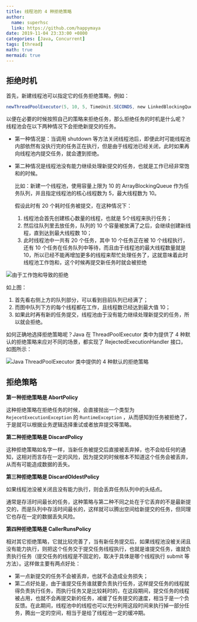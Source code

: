 ```yaml
---
title: 线程池的 4 种拒绝策略
author:
  name: superhsc
  link: https://github.com/happymaya
date: 2019-11-04 23:33:00 +0800
categories: [Java, Concurrent]
tags: [thread]
math: true
mermaid: true
---
```


## 拒绝时机

首先，新建线程池可以指定它的任务拒绝策略，例如：

```java
newThreadPoolExecutor(5, 10, 5, TimeUnit.SECONDS, new LinkedBlockingQueue<>(), new ThreadPoolExecutor.DiscardOldestPolicy());
```

以便在必要的时候按照自己的策略来拒绝任务，那么拒绝任务的时机是什么呢？ 线程池会在以下两种情况下会拒绝新提交的任务。

- 第一种情况是：当调用 shutdown 等方法关闭线程池后，即便此时可能线程池内部依然有没执行完的任务正在执行，但是由于线程池已经关闭，此时如果再向线程池内提交任务，就会遭到拒绝。

- 第二种情况是线程池没有能力继续处理新提交的任务，也就是工作已经非常饱和的时候。

  比如：新建一个线程池，使用容量上限为 10 的 ArrayBlockingQueue 作为任务队列，并且指定线程池的核心线程数为 5，最大线程数为 10。

  

  假设此时有 20 个耗时任务被提交，在这种情况下：

  1. 线程池会首先创建核心数量的线程，也就是 5个线程来执行任务；
  2. 然后往队列里去放任务，队列的 10 个容量被放满了之后，会继续创建新线程，直到达到最大线程数 10；
  3. 此时线程池中一共有 20 个任务，其中 10 个任务正在被 10 个线程执行，还有 10 个任务在任务队列中等待，而且由于线程池的最大线程数量就是 10，所以已经不能再增加更多的线程来帮忙处理任务了，这就意味着此时线程池工作饱和，这个时候再提交新任务时就会被拒绝

![由于工作饱和导致的拒绝](https://images.happymaya.cn/assert/java/thread/java-thread-rejection-policy-1.png)

如上图：

1. 首先看右侧上方的队列部分，可以看到目前队列已经满了；
2. 而图中队列下方的每个线程都在工作，且线程数已经达到最大值 10；
3. 如果此时再有新的任务提交，线程池由于没有能力继续处理新提交的任务，所以就会拒绝。

如何正确地选择拒绝策略呢？Java 在 ThreadPoolExecutor 类中为提供了 4 种默认的拒绝策略来应对不同的场景，都实现了 RejectedExecutionHandler 接口，如图所示：

![Java ThreadPoolExecutor 类中提供的 4 种默认的拒绝策略](https://images.happymaya.cn/assert/java/thread/java-thread-rejection-policy-2.png)





## 拒绝策略

**第一种拒绝策略是 AbortPolicy**

这种拒绝策略在拒绝任务的时候，会直接抛出一个类型为 `RejecetExecutionException` 的 `RuntimeException` ，从而感知到任务被拒绝了，于是就可以根据业务逻辑选择重试或者放弃提交等策略。

**第二种拒绝策略是 DiscardPolicy**

这种拒绝策略如名字一样，当新任务被提交后直接被丢弃掉，也不会给任何的通知，这相对而言存在一定的风险，因为提交的时候根本不知道这个任务会被丢弃，从而有可能造成数据的丢失。

**第三种拒绝策略是 DiscardOldestPolicy**

如果线程池没被关闭且没有能力执行，则会丢弃任务队列中的头结点。

通常是存活时间最长的任务，这种策略与第二种不同之处在于它丢弃的不是最新提交的，而是队列中存活时间最长的，这样就可以腾出空间给新提交的任务，但同理它也存在一定的数据丢失风险。

**第四种拒绝策略是 CallerRunsPolicy**

相对其它拒绝策略，它就比较完善了，当有新任务提交后，如果线程池没被关闭且没有能力执行，则把这个任务交于提交任务线程执行，也就是谁提交任务，谁就负责执行任务（提交任务的线程是不固定的，取决于具体是哪个线程执行 submit 等方法）。这样做主要有两点好处：

- 第一点新提交的任务不会被丢弃，也就不会造成业务损失；
- 第二点好处是，由于谁提交任务谁就要负责执行任务，这样提交任务的线程就得负责执行任务，而执行任务又是比较耗时的，在这段期间，提交任务的线程被占用，也就不会再提交新的任务，减缓了任务提交的速度，相当于是一个负反馈。在此期间，线程池中的线程也可以充分利用这段时间来执行掉一部分任务，腾出一定的空间，相当于是给了线程池一定的缓冲期。

